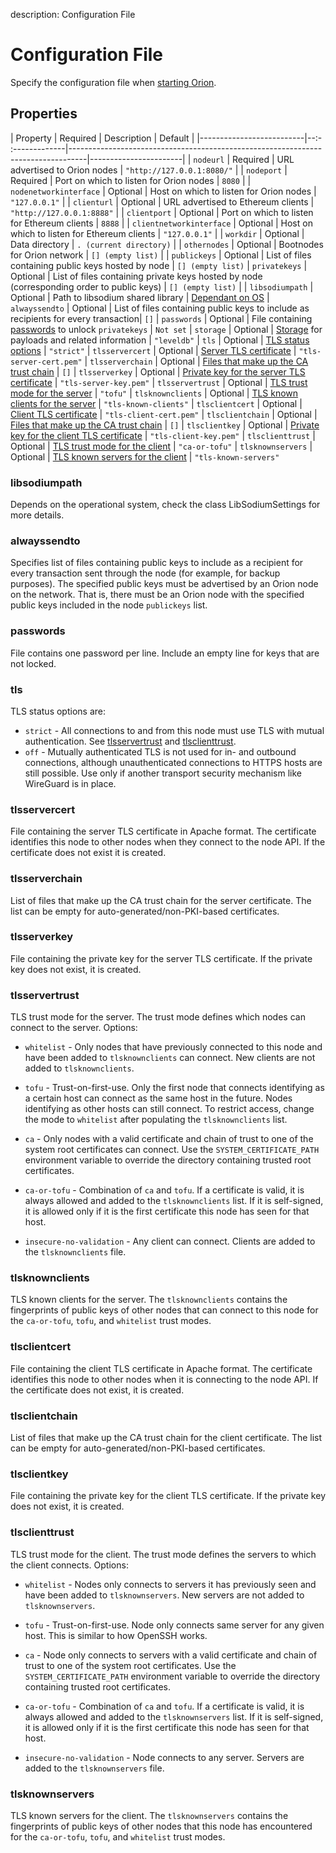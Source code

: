 description: Configuration File 
<!--- END of page meta data -->

# Configuration File 

Specify the configuration file when [starting Orion](../Reference/Orion-CLI-Syntax.md#configuration-file). 

## Properties 

| Property                 | Required | Description                                                                      | Default               |
|--------------------------|--:- :-------------|----------------------------------------------------------------------------------|-----------------------|
| `nodeurl`                | Required          | URL advertised to Orion nodes                                                    | `"http://127.0.0.1:8080/"`                   |
| `nodeport`               | Required          | Port on which to listen for Orion nodes                                          | `8080`                   |
| `nodenetworkinterface`   | Optional          | Host on which to listen for Orion nodes                                              | `"127.0.0.1"`           |
| `clienturl`              | Optional          | URL advertised to Ethereum clients                                                | `"http://127.0.0.1:8888"` |
| `clientport`             | Optional          | Port on which to listen for Ethereum clients                                        | `8888`                  |
| `clientnetworkinterface` | Optional          | Host on which to listen for Ethereum clients                                     | `"127.0.0.1"`             |
| `workdir`                | Optional          | Data directory                                                                   | `. (current directory)` |
| `othernodes`             | Optional          | Bootnodes for Orion network                                                      | `[] (empty list)`       |
| `publickeys`             | Optional          | List of files containing public keys hosted by node                                     | `[] (empty list)`
| `privatekeys`            | Optional          | List of files containing private keys hosted by node (corresponding order to public keys) | `[] (empty list)`       |
| `libsodiumpath`          | Optional          | Path to libsodium shared library                                                 | [Dependant on OS](#libsodiumpath)
| `alwayssendto`           | Optional          | List of files containing public keys to include as recipients for every transaction| `[]` 
| `passwords`              | Optional          | File containing [passwords](#passwords) to unlock `privatekeys`                      | `Not set`
| `storage`                | Optional          | [Storage](#storage) for payloads and related information                         | `"leveldb"` 
| `tls`                    | Optional          | [TLS status options](#tls)                                                       |  `"strict"`
| `tlsservercert`          | Optional          | [Server TLS certificate](#tlsservercert)                                         | `"tls-server-cert.pem"`
| `tlsserverchain`         | Optional          | [Files that make up the CA trust chain](#tlsserverchain)                         | `[]`
| `tlsserverkey`           | Optional          | [Private key for the server TLS certificate](#tlsserverkey)                      | `"tls-server-key.pem"`
| `tlsservertrust`         | Optional          | [TLS trust mode for the server](#tlsservertrust)                                 | `"tofu"`
| `tlsknownclients`        | Optional          | [TLS known clients for the server](#tlsknownclients)                             | `"tls-known-clients"`
| `tlsclientcert`          | Optional          | [Client TLS certificate](#tlsclientcert)                                         | `"tls-client-cert.pem"`
| `tlsclientchain`         | Optional          | [Files that make up the CA trust chain](#tlsclientchain)                         | `[]`
| `tlsclientkey`           | Optional          | [Private key for the client TLS certificate](#tlsclientkey)                      | `"tls-client-key.pem"`
| `tlsclienttrust`         | Optional          | [TLS trust mode for the client](#tlsclienttrust)                                 | `"ca-or-tofu"`
| `tlsknownservers`        | Optional          | [TLS known servers for the client](#tlsknownservers)                             | `"tls-known-servers"`

### libsodiumpath

Depends on the operational system, check the class LibSodiumSettings for more details. 

### alwayssendto

Specifies list of files containing public keys to include as a recipient for every transaction sent
through the node (for example, for backup purposes). The specified public keys must be advertised by an 
Orion node on the network. That is, there must be an Orion node with the specified public keys included in the node
`publickeys` list. 

### passwords

File contains one password per line. Include an empty line for keys that are not locked. 

### tls 

TLS status options are:

* `strict` - All connections to and from this node must use TLS with mutual authentication. See [tlsservertrust](#tlsservertrust)
and [tlsclienttrust](#tlsclienttrust). 
* `off` - Mutually authenticated TLS is not used for in- and outbound connections, although unauthenticated 
connections to HTTPS hosts are still possible. Use only if another transport security mechanism like 
WireGuard is in place.

### tlsservercert

File containing the server TLS certificate in Apache format. The certificate identifies this
node to other nodes when they connect to the node API. If the certificate does not exist it
is created.

### tlsserverchain

List of files that make up the CA trust chain for the server certificate. The list can be empty for auto-generated/non-PKI-based 
certificates.

### tlsserverkey

File containing the private key for the server TLS certificate. If the private key does not exist, it is
created. 

### tlsservertrust

TLS trust mode for the server. The trust mode defines which nodes can connect to the server. Options:

* `whitelist` - Only nodes that have previously connected to this node and have been added to `tlsknownclients`
 can connect. New clients are not added to `tlsknownclients`.
 
* `tofu` - Trust-on-first-use. Only the first node that connects identifying as a certain host can connect
 as the same host in the future. Nodes identifying as other hosts can still connect. To restrict access, change
 the mode to `whitelist` after populating the `tlsknownclients` list.

* `ca` -  Only nodes with a valid certificate and chain of trust to one of the system root certificates 
can connect.  Use the `SYSTEM_CERTIFICATE_PATH` environment variable to override the directory containing
 trusted root certificates.

* `ca-or-tofu` - Combination of `ca` and `tofu`. If a certificate is valid, it is always allowed and added 
to the `tlsknownclients` list. If it is self-signed, it is allowed only if it is the first certificate 
this node has seen for that host.

* `insecure-no-validation` - Any client can connect. Clients are added to the `tlsknownclients` file.

### tlsknownclients

TLS known clients for the server. The `tlsknownclients` contains the fingerprints of public keys of other
nodes that can connect to this node for the `ca-or-tofu`, `tofu`, and `whitelist` trust modes.

### tlsclientcert

File containing the client TLS certificate in Apache format. The certificate identifies this
node to other nodes when it is connecting to the node API. If the certificate does not
exist, it is created.

### tlsclientchain

List of files that make up the CA trust chain for the client certificate. The list can be empty for auto-generated/non-PKI-based 
certificates.

### tlsclientkey

File containing the private key for the client TLS certificate. If the private key does not exist, it is
created.

### tlsclienttrust

TLS trust mode for the client. The trust mode defines the servers to which the client connects. Options:

* `whitelist` - Nodes only connects to servers it has previously seen and have been added to `tlsknownservers`. 
New servers are not added to `tlsknownservers`.
 
* `tofu` - Trust-on-first-use. Node only connects same server for any given host. This is similar to how
OpenSSH works. 

* `ca` -  Node only connects to servers with a valid certificate and chain of trust to one of the system 
root certificates. Use the `SYSTEM_CERTIFICATE_PATH` environment variable to override the directory containing
 trusted root certificates.

* `ca-or-tofu` - Combination of `ca` and `tofu`. If a certificate is valid, it is always allowed and added 
to the `tlsknownservers` list. If it is self-signed, it is allowed only if it is the first certificate 
this node has seen for that host.

* `insecure-no-validation` - Node connects to any server. Servers are added to the `tlsknownservers` file.

### tlsknownservers 

TLS known servers for the client. The `tlsknownservers` contains the fingerprints of public keys of other
nodes that this node has encountered for the `ca-or-tofu`, `tofu`, and `whitelist` trust modes.


